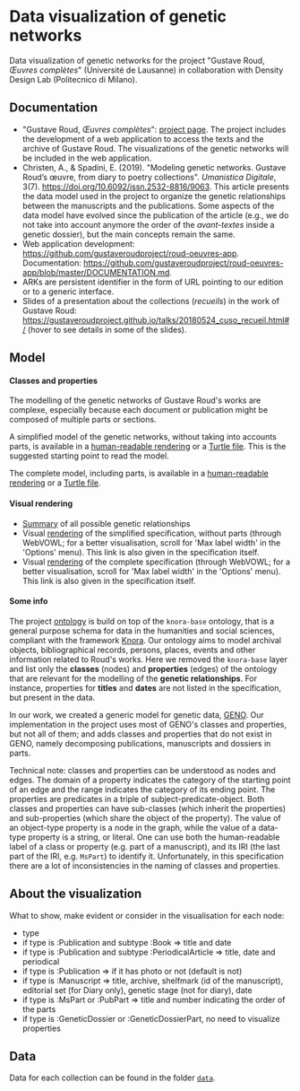 # Data visualization of genetic networks

Data visualization of genetic networks for the project "Gustave Roud, *Œuvres complètes*" (Université de Lausanne) in collaboration with Density Design Lab (Politecnico di Milano).

## Documentation
- "Gustave Roud, *Œuvres complètes*": [project page](https://www.unil.ch/clsr/home/menuinst/projets-de-recherche/gustave-roud-oeuvres-completes.html). The project includes the development of a web application to access the texts and the archive of Gustave Roud. The visualizations of the genetic networks will be included in the web application.
- Christen, A., & Spadini, E. (2019). "Modeling genetic networks. Gustave Roud’s œuvre, from diary to poetry collections". *Umanistica Digitale*, 3(7). https://doi.org/10.6092/issn.2532-8816/9063. This article presents the data model used in the project to organize the genetic relationships between the manuscripts and the publications. Some aspects of the data model have evolved since the publication of the article (e.g., we do not take into account anymore the order of the *avant-textes* inside a genetic dossier), but the main concepts remain the same.
- Web application development: https://github.com/gustaveroudproject/roud-oeuvres-app. Documentation: https://github.com/gustaveroudproject/roud-oeuvres-app/blob/master/DOCUMENTATION.md.
- ARKs are persistent identifier in the form of URL pointing to our edition or to a generic interface.
- Slides of a presentation about the collections (*recueils*) in the work of Gustave Roud: https://gustaveroudproject.github.io/talks/20180524_cuso_recueil.html#/ (hover to see details in some of the slides).


## Model

#### Classes and properties
The modelling of the genetic networks of Gustave Roud's works are complexe, especially because each document or publication might be composed of multiple parts or sections.

A simplified model of the genetic networks, without taking into accounts parts, is available in a [human-readable rendering](http://150.146.207.114/lode/extract?url=https%3A%2F%2Fraw.githubusercontent.com%2Fgustaveroudproject%2FgeneticNetworksDataViz%2Fmaster%2Fdoc%2FRoudGeneticsSpecificationWithoutParts.ttl&owlapi=true&lang=en) or a [Turtle file](doc/RoudGeneticsSpecificationWithoutParts.ttl). This is the suggested starting point to read the model.

The complete model, including parts, is available in a [human-readable rendering](http://150.146.207.114/lode/extract?url=https%3A%2F%2Fraw.githubusercontent.com%2Fgustaveroudproject%2FgeneticNetworksDataViz%2Fmaster%2Fdoc%2FRoudGeneticsSpecificationComplete.ttl&owlapi=true&lang=en) or a [Turtle file](doc/RoudGeneticsSpecificationComplete.ttl).

#### Visual rendering
- [Summary](doc/RoudGenetics.png) of all possible genetic relationships
- Visual [rendering](http://visualdataweb.de/webvowl/#opts=cd=240;filter_disjoint=false;mode_compact=true;mode_colorExt=false;#iri=https://raw.githubusercontent.com/gustaveroudproject/geneticNetworksDataViz/master/doc/RoudGeneticsSpecificationWithoutParts.ttl) of the simplified specification, without parts (through WebVOWL; for a better visualisation, scroll for 'Max label width' in the 'Options' menu). This link is also given in the specification itself.
- Visual [rendering](http://visualdataweb.de/webvowl/#opts=cd=240;filter_disjoint=false;mode_compact=true;mode_colorExt=false;#iri=https://raw.githubusercontent.com/gustaveroudproject/geneticNetworksDataViz/master/doc/RoudGeneticsSpecificationComplete.ttl) of the complete specification (through WebVOWL; for a better visualisation, scroll for 'Max label width' in the 'Options' menu). This link is also given in the specification itself.


#### Some info
The project [ontology](https://github.com/LaDHUL/oeuvres-roud) is build on top of the `knora-base` ontology, that is a general purpose schema for data in the humanities and social sciences, compliant with the framework [Knora](https://dsp.dasch.swiss/). Our ontology aims to model archival objects, bibliographical records, persons, places, events and other information related to Roud's works. Here we removed the `knora-base` layer and list only the **classes** (nodes) and **properties** (edges) of the ontology that are relevant for the modelling of the **genetic relationships**. For instance, properties for **titles** and **dates** are not listed in the specification, but present in the data.

In our work, we created a generic model for genetic data, [GENO](https://gen-o.github.io/). Our implementation in the project uses most of GENO's classes and properties, but not all of them; and adds classes and properties that do not exist in GENO, namely decomposing publications, manuscripts and dossiers in parts. 

Technical note: classes and properties can be understood as nodes and edges. The domain of a property indicates the category of the starting point of an edge and the range indicates the category of its ending point. The properties are predicates in a triple of subject-predicate-object. Both classes and properties can have sub-classes (which inherit the properties) and sub-properties (which share the object of the property). The value of an object-type property is a node in the graph, while the value of a data-type property is a string, or literal. One can use both the human-readable label of a class or property (e.g. part of a manuscript), and its IRI (the last part of the IRI, e.g. `MsPart`) to identify it. Unfortunately, in this specification there are a lot of inconsistencies in the naming of classes and properties. 


## About the visualization
What to show, make evident or consider in the visualisation for each node:
* type
* if type is :Publication and subtype :Book => title and date
* if type is :Publication and subtype :PeriodicalArticle => title, date and periodical
* if type is :Publication => if it has photo or not (default is not)
* if type is :Manuscript => title, archive, shelfmark (id of the manuscript), editorial set (for Diary only), genetic stage (not for diary), date
* if type is :MsPart or :PubPart => title and number indicating the order of the parts
* if type is :GeneticDossier or :GeneticDossierPart, no need to visualize properties


## Data

Data for each collection can be found in the folder [`data`](data).





